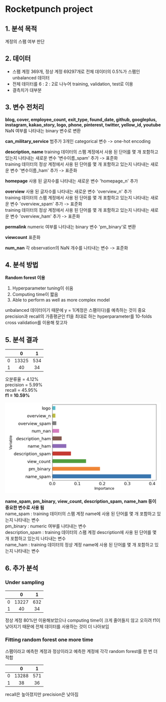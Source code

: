 # Rocketpunch project

## 1. 분석 목적
계정의 스팸 여부 판단

## 2. 데이터
- 스팸 계정 369개, 정상 계정 69297개로 전체 데이터의 0.5%가 스팸인 unbalanced 데이터  
- 전체 데이터를 6 : 2 : 2로 나누어 training, validation, test로 이용
- 결측치가 대부분

## 3. 변수 전처리
**blog, cover, employee_count, exit_type, found_date, github, googleplus, instagram, kakao_story, logo, phone, pinterest, twitter, yellow_id, youtube**
NaN 여부를 나타내는 binary 변수로 변환

**can_military_service**
범주가 3개인 categorical 변수 -> one-hot encoding

**description, name**
training 데이터의 스팸 계정에서 사용 된 단어를 몇 개 포함하고 있는지 나타내는 새로운 변수 '변수이름_spam' 추가 -> 표준화  
training 데이터의 정상 계정에서 사용 된 단어를 몇 개 포함하고 있는지 나타내는 새로운 변수 '변수이름_ham' 추가 -> 표준화  

**homepage**
사용 된 글자수를 나타내는 새로운 변수 'homepage_n' 추가

**overview**
사용 된 글자수를 나타내는 새로운 변수 'overview_n' 추가  
training 데이터의 스팸 계정에서 사용 된 단어를 몇 개 포함하고 있는지 나타내는 새로운 변수 'overview_spam' 추가 -> 표준화  
training 데이터의 정상 계정에서 사용 된 단어를 몇 개 포함하고 있는지 나타내는 새로운 변수 'overview_ham' 추가 -> 표준화  

**permalink**
numeric 여부를 나타내는 binary 변수 'pm_binary'로 변환

**viewcount**
표준화

**num_nan**
각 observation의 NaN 개수를 나타내는 변수 -> 표준화

## 4. 분석 방법
**Random forest 이용**  
1. Hyperparameter tuning이 쉬움  
2. Computing time이 짧음  
3. Able to perform as well as more complex model  

unbalanced 데이터이기 때문에 y = 1(계정은 스팸이다)를 예측하는 것이 중요  
precision과 recall의 가중평균인 f1을 최대로 하는 hyperparameter를 10-folds cross validation를 이용해 찾고자   

## 5. 분석 결과

|        | 0     | 1     |
| ------ |:-----:|:-----:|
| 0      | 13325 | 534   |
| 1      | 40    | 34    |

오분류율 = 4.12%  
precision = 5.99%  
recall = 45.95%  
**f1 = 10.59%**  

![alt text](importance.png)

**name_spam, pm_binary, view_count, description_spam, name_ham 등이 중요한 변수로 사용 됨**  
name_spam : training 데이터의 스팸 계정 name에 사용 된 단어를 몇 개 포함하고 있는지 나타내는 변수  
pm_binary : numeric 여부를 나타내는 변수  
description_spam : training 데이터의 스팸 계정 description에 사용 된 단어를 몇 개 포함하고 있는지 나타내는 변수  
name_ham : training 데이터의 정상 계정 name에 사용 된 단어를 몇 개 포함하고 있는지 나타내는 변수  

## 6. 추가 분석
### Under sampling
|        | 0     | 1     |
| ------ |:-----:|:-----:|
| 0      | 13227 | 632   |
| 1      | 40    | 34    |

정상 계정 80%만 이용해보았으나 computing time이 크게 줄어들지 않고 오히려 f1이 낮아지기 때문에 전체 데이터를 사용하는 것이 더 나아보임

### Fitting random forest one more time
스팸이라고 예측한 계정과 정상이라고 예측한 계정에 각각 random forest를 한 번 더 적합

|        | 0     | 1     |
| ------ |:-----:|:-----:|
| 0      | 13288 | 571   |
| 1      | 38    | 36    |

recall은 높아졌지만 precision은 낮아짐
